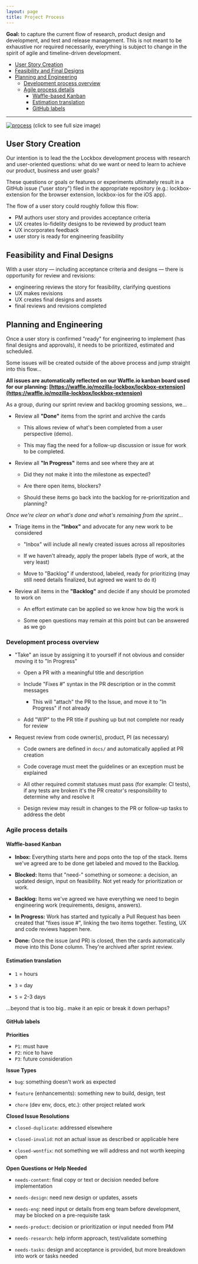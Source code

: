 ```yaml
---
layout: page
title: Project Process
---
```


**Goal:** to capture the current flow of research, product design and development, and test and release management. This is not meant to be exhaustive nor required necessarily, everything is subject to change in the spirit of agile and timeline-driven development.

<!-- TOC depthFrom:2 depthTo:4 withLinks:1 updateOnSave:1 orderedList:0 -->

- [User Story Creation](#user-story-creation)
- [Feasibility and Final Designs](#feasibility-and-final-designs)
- [Planning and Engineering](#planning-and-engineering)
	- [Development process overview](#development-process-overview)
	- [Agile process details](#agile-process-details)
		- [Waffle-based Kanban](#waffle-based-kanban)
		- [Estimation translation](#estimation-translation)
		- [GitHub labels](#github-labels)

<!-- /TOC -->

---

[![process](https://user-images.githubusercontent.com/49511/39437595-8d319a94-4c5e-11e8-9b63-bd511a3d6e70.png)](https://user-images.githubusercontent.com/49511/39437595-8d319a94-4c5e-11e8-9b63-bd511a3d6e70.png)
(click to see full size image)

## User Story Creation

Our intention is to lead the the Lockbox development process with research and user-oriented questions: what do we want or need to learn to achieve our product, business and user goals?

These questions or goals or features or experiments ultimately result in a GitHub issue ("user story") filed in the appropriate repository (e.g.: lockbox-extension for the browser extension, lockbox-ios for the iOS app).

The flow of a user story could roughly follow this flow:

- PM authors user story and provides acceptance criteria
- UX creates lo-fidelity designs to be reviewed by product team
- UX incorporates feedback
- user story is ready for engineering feasibility

## Feasibility and Final Designs

With a user story — including acceptance criteria and designs — there is opportunity for review and revisions:

- engineering reviews the story for feasibility, clarifying questions
- UX makes revisions
- UX creates final designs and assets
- final reviews and revisions completed

## Planning and Engineering

Once a user story is confirmed "ready" for engineering to implement (has final designs and approvals), it needs to be prioritized, estimated and scheduled. 

Some issues will be created outside of the above process and jump straight into this flow...

**All issues are automatically reflected on our Waffle.io kanban board used for our planning: [https://waffle.io/mozilla-lockbox/lockbox-extension](https://waffle.io/mozilla-lockbox/lockbox-extension)**

As a group, during our sprint review and backlog grooming sessions, we...

* Review all **"Done"** items from the sprint and archive the cards

    * This allows review of what's been completed from a user perspective (demo).
    
    * This may flag the need for a follow-up discussion or issue for work to be completed.

* Review all **"In Progress"** items and see where they are at

    * Did they not make it into the milestone as expected?

    * Are there open items, blockers?
    
    * Should these items go back into the backlog for re-prioritization and planning?

*Once we're clear on what's done and what's remaining from the sprint…*

* Triage items in the **"Inbox"** and advocate for any new work to be considered

    * "Inbox" will include all newly created issues across all repositories

    * If we haven't already, apply the proper labels (type of work, at the very least)

    * Move to "Backlog" if understood, labeled, ready for prioritizing (may still need details finalized, but agreed we want to do it)

* Review all items in the **"Backlog"** and decide if any should be promoted to work on

    * An effort estimate can be applied so we know how big the work is

    * Some open questions may remain at this point but can be answered as we go

### Development process overview

* "Take" an issue by assigning it to yourself if not obvious and consider moving it to "In Progress"

    * Open a PR with a meaningful title and description

    * Include "Fixes #" syntax in the PR description or in the commit messages

        * This will "attach" the PR to the Issue, and move it to "In Progress" if not already

    * Add "WIP" to the PR title if pushing up but not complete nor ready for review

* Request review from code owner(s), product, PI (as necessary)

    * Code owners are defined in `docs/` and automatically applied at PR creation

    * Code coverage must meet the guidelines or an exception must be explained

    * All other required commit statuses must pass (for example: CI tests), if any tests are broken it's the PR creator's responsibility to determine why and resolve it

  * Design review may result in changes to the PR or follow-up tasks to address the debt


### Agile process details

#### Waffle-based Kanban

* **Inbox:** Everything starts here and pops onto the top of the stack. Items we've agreed are to be done get labeled and moved to the Backlog.

* **Blocked:** Items that "need-" something or someone: a decision, an updated design, input on feasibility. Not yet ready for prioritization or work.

* **Backlog:** Items we've agreed we have everything we need to begin engineering work (requirements, designs, answers).

* **In Progress:** Work has started and typically a Pull Request has been created that "fixes issue #", linking the two items together. Testing, UX and code reviews happen here.

* **Done:** Once the issue (and PR) is closed, then the cards automatically move into this Done column. They're archived after sprint review.

#### Estimation translation

* `1` = hours

* `3` = day

* `5` = 2-3 days

...beyond that is too big.. make it an epic or break it down perhaps?

#### GitHub labels

**Priorities**

- `P1`: must have
- `P2`: nice to have
- `P3`: future consideration

**Issue Types**

* `bug`: something doesn't work as expected

* `feature` (enhancements): something new to build, design, test

* `chore` (dev env, docs, etc.): other project related work

**Closed Issue Resolutions**

* `closed-duplicate`: addressed elsewhere

* `closed-invalid`: not an actual issue as described or applicable here

* `closed-wontfix`: not something we will address and not worth keeping open

**Open Questions or Help Needed**

* `needs-content`: final copy or text or decision needed before implementation

* `needs-design`: need new design or updates, assets

* `needs-eng`: need input or details from eng team before development, may be blocked on a pre-requisite task

* `needs-product`: decision or prioritization or input needed from PM

* `needs-research`: help inform approach, test/validate something

* `needs-tasks`: design and acceptance is provided, but more breakdown into work or tasks needed
